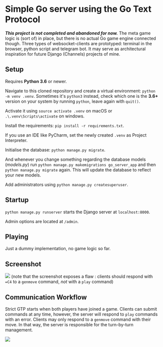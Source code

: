 # Simple Go server using the Go Text Protocol

**_This project is not completed and abandoned for now._**
The meta game logic is (sort of) in place, but there is no actual Go game engine connected though.
Three types of websocket-clients are prototyped: terminal in the browser, python script and telegram bot.
It may serve as architectural inspiration for future Django (Channels) projects of mine.

## Setup

Requires **Python 3.6** or newer.

Navigate to this cloned repository and create a virtual environment:
`python -m venv .venv`. Sometimes it's `python3` instead, check which one is the **3.6+** version on your system by running `python`, leave again with `quit()`.

Activate it using `source activate .venv` on macOS or `.\.venv\Scripts\activate` on windows.

Install the requirements: `pip install -r requirements.txt`.

If you use an IDE like PyCharm, set the newly created `.venv` as Project Interpreter.

Initialise the database: `python manage.py migrate`. 

And whenever you change something regarding the database models (_models.py_) run `python manage.py makemigrations go_server_app` and then `python manage.py migrate` again. This will update the database to reflect your new models.

Add administrators using `python manage.py createsuperuser`.

## Startup

`python manage.py runserver` starts the Django server at `localhost:8000`.

Admin options are located at `/admin`.

## Playing

Just a dummy implementation, no game logic so far.

## Screenshot

![](https://user-images.githubusercontent.com/5141792/32623311-06aa15fa-c586-11e7-8d26-d94789a3fccd.png)
(note that the screenshot exposes a flaw : clients should respond with `=C4` to a `genmove` command, _not_ with a `play` command)

## Communication Workflow

Strict GTP starts when both players have joined a game. Clients can submit commands at any time, however, the server will respond to `play` commands with an error. Clients may only respond to a `genmove` command with their move. In that way, the server is responsible for the turn-by-turn management.

![](https://user-images.githubusercontent.com/5141792/32624760-7f311bc8-c58a-11e7-8534-83e765038bbb.png)
